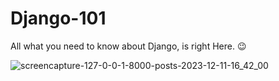 # Django-101
All what you need to know about Django, is right Here. 😉

![screencapture-127-0-0-1-8000-posts-2023-12-11-16_42_00](https://github.com/KareemE125/Django-101/assets/61433385/eaa35780-6e1d-4079-8941-adfbd25ff664)
